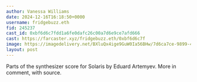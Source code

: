 ```yaml
---
author: Vanessa Williams
date: 2024-12-16T16:18:50+0000
username: fridgebuzz.eth
fid: 245237
cast_id: 0xbf6d6c7fdd1a6fe0dafc26c00a7d6e9ce7afd666
cast: https://farcaster.xyz/fridgebuzz.eth/0xbf6d6c7f
image: https://imagedelivery.net/BXluQx4ige9GuW0Ia56BHw/7d6ca7ce-9899-442f-2972-2bc5c8e31c00/original
layout: post
---
```


Parts of the synthesizer score for Solaris by Eduard Artemyev. More in comment, with source.

<img src='https://imagedelivery.net/BXluQx4ige9GuW0Ia56BHw/7d6ca7ce-9899-442f-2972-2bc5c8e31c00/original' alt='' referrerpolicy='no-referrer'/>
<img src='https://imagedelivery.net/BXluQx4ige9GuW0Ia56BHw/1166fa65-b9b6-451e-3d58-e721409ebf00/original' alt='' referrerpolicy='no-referrer'/>
